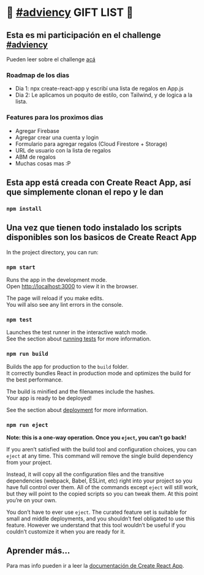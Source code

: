 # 🎁 [#adviency](https://twitter.com/goncy/status/1466050967808401409) GIFT LIST 🎁

## Esta es mi participación en el challenge [#adviency](https://twitter.com/goncy/status/1466050967808401409)

Pueden leer sobre el challenge [acá](https://twitter.com/goncy/status/1466050967808401409)

### Roadmap de los dias

* Dia 1: npx create-react-app y escribí una lista de regalos en App.js
* Dia 2: Le aplicamos un poquito de estilo, con Tailwind, y de logica a la lista.

### Features para los proximos dias

* Agregar Firebase
* Agregar crear una cuenta y login
* Formulario para agregar regalos (Cloud Firestore + Storage)
* URL de usuario con la lista de regalos
* ABM de regalos
* Muchas cosas mas :P

## Esta app está creada con Create React App, así que simplemente clonan el repo y le dan

### `npm install`

## Una vez que tienen todo instalado los scripts disponibles son los basicos de Create React App

In the project directory, you can run:

### `npm start`

Runs the app in the development mode.\
Open [http://localhost:3000](http://localhost:3000) to view it in the browser.

The page will reload if you make edits.\
You will also see any lint errors in the console.

### `npm test`

Launches the test runner in the interactive watch mode.\
See the section about [running tests](https://facebook.github.io/create-react-app/docs/running-tests) for more information.

### `npm run build`

Builds the app for production to the `build` folder.\
It correctly bundles React in production mode and optimizes the build for the best performance.

The build is minified and the filenames include the hashes.\
Your app is ready to be deployed!

See the section about [deployment](https://facebook.github.io/create-react-app/docs/deployment) for more information.

### `npm run eject`

**Note: this is a one-way operation. Once you `eject`, you can’t go back!**

If you aren’t satisfied with the build tool and configuration choices, you can `eject` at any time. This command will remove the single build dependency from your project.

Instead, it will copy all the configuration files and the transitive dependencies (webpack, Babel, ESLint, etc) right into your project so you have full control over them. All of the commands except `eject` will still work, but they will point to the copied scripts so you can tweak them. At this point you’re on your own.

You don’t have to ever use `eject`. The curated feature set is suitable for small and middle deployments, and you shouldn’t feel obligated to use this feature. However we understand that this tool wouldn’t be useful if you couldn’t customize it when you are ready for it.

## Aprender más...

Para mas info pueden ir a leer la [documentación de Create React App](https://facebook.github.io/create-react-app/docs/getting-started).

